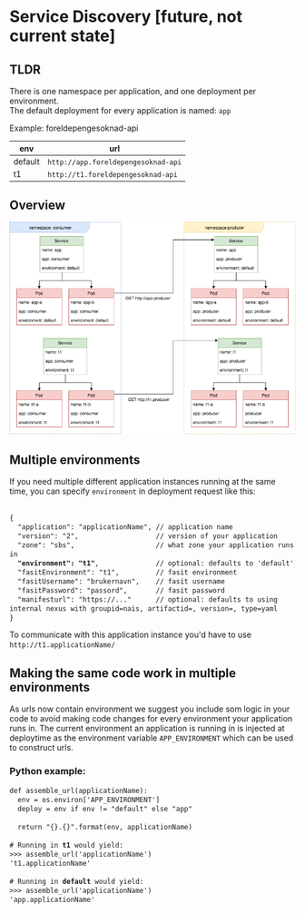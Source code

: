 # Service Discovery [future, not current state]

## TLDR
There is one namespace per application, and one deployment per environment.<br />
The default deployment for every application is named: `app`

Example: foreldepengesoknad-api

| env     | url                                 |
| ------- | ----------------------------------- |
| default | `http://app.foreldepengesoknad-api` |
| t1      | `http://t1.foreldepengesoknad-api`  |

## Overview
![HttpOtherEnvironmentExample](./_media/HttpServiceDiscoveryExample.png)


## Multiple environments
If you need multiple different application instances running at the same time,
you can specify `environment` in deployment request like this:

<pre><code>
{
  "application": "applicationName", // application name
  "version": "2",                   // version of your application
  "zone": "sbs",                    // what zone your application runs in
  <b>"environment": "t1"</b>,              // optional: defaults to 'default'
  "fasitEnvironment": "t1",         // fasit environment
  "fasitUsername": "brukernavn",    // fasit username
  "fasitPassword": "passord",       // fasit password
  "manifesturl": "https://..."      // optional: defaults to using internal nexus with groupid=nais, artifactid=<appname>, version=<version>, type=yaml
}
</code></pre>

To communicate with this application instance you'd have to use `http://t1.applicationName/`

## Making the same code work in multiple environments
As urls now contain environment we suggest you include som logic in your code to avoid making code changes for every environment your
application runs in. The current environment an application is running in is injected at deploytime as the environment variable
`APP_ENVIRONMENT` which can be used to construct urls.

### Python example:
<pre><code class="lang-python">def assemble_url(applicationName):
  env = os.environ['APP_ENVIRONMENT']
  deploy = env if env != "default" else "app"

  return "{}.{}".format(env, applicationName)

# Running in <b>t1</b> would yield:
>>> assemble_url('applicationName')
't1.applicationName'

# Running in <b>default</b> would yield:
>>> assemble_url('applicationName')
'app.applicationName'</code></pre>
